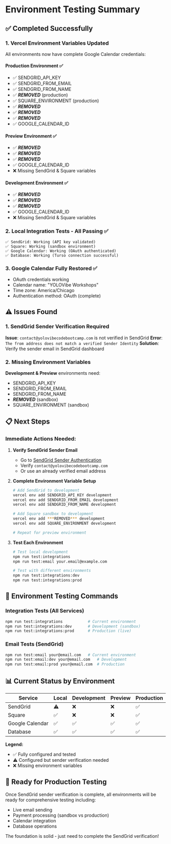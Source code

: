 # Environment Testing Summary

## ✅ Completed Successfully

### 1. **Vercel Environment Variables Updated**
All environments now have complete Google Calendar credentials:

#### Production Environment ✅
- ✅ SENDGRID_API_KEY
- ✅ SENDGRID_FROM_EMAIL  
- ✅ SENDGRID_FROM_NAME
- ✅ ***REMOVED*** (production)
- ✅ SQUARE_ENVIRONMENT (production)
- ✅ ***REMOVED***
- ✅ ***REMOVED***
- ✅ ***REMOVED***
- ✅ GOOGLE_CALENDAR_ID

#### Preview Environment ✅
- ✅ ***REMOVED***
- ✅ ***REMOVED***
- ✅ ***REMOVED***
- ✅ GOOGLE_CALENDAR_ID
- ❌ Missing SendGrid & Square variables

#### Development Environment ✅
- ✅ ***REMOVED***
- ✅ ***REMOVED***
- ✅ ***REMOVED***
- ✅ GOOGLE_CALENDAR_ID
- ❌ Missing SendGrid & Square variables

### 2. **Local Integration Tests - All Passing** ✅
```
✅ SendGrid: Working (API key validated)
✅ Square: Working (sandbox environment)  
✅ Google Calendar: Working (OAuth authenticated)
✅ Database: Working (Turso connection successful)
```

### 3. **Google Calendar Fully Restored** ✅
- OAuth credentials working
- Calendar name: "YOLOVibe Workshops"
- Time zone: America/Chicago
- Authentication method: OAuth (complete)

## ⚠️ Issues Found

### 1. **SendGrid Sender Verification Required**
**Issue**: `contact@yolovibecodebootcamp.com` is not verified in SendGrid
**Error**: `The from address does not match a verified Sender Identity`
**Solution**: Verify the sender email in SendGrid dashboard

### 2. **Missing Environment Variables**
**Development & Preview** environments need:
- SENDGRID_API_KEY
- SENDGRID_FROM_EMAIL  
- SENDGRID_FROM_NAME
- ***REMOVED*** (sandbox)
- SQUARE_ENVIRONMENT (sandbox)

## 📋 Next Steps

### Immediate Actions Needed:

1. **Verify SendGrid Sender Email**
   - Go to [SendGrid Sender Authentication](https://app.sendgrid.com/settings/sender_auth)
   - Verify `contact@yolovibecodebootcamp.com`
   - Or use an already verified email address

2. **Complete Environment Variable Setup**
   ```bash
   # Add SendGrid to development
   vercel env add SENDGRID_API_KEY development
   vercel env add SENDGRID_FROM_EMAIL development  
   vercel env add SENDGRID_FROM_NAME development
   
   # Add Square sandbox to development
   vercel env add ***REMOVED*** development
   vercel env add SQUARE_ENVIRONMENT development
   
   # Repeat for preview environment
   ```

3. **Test Each Environment**
   ```bash
   # Test local development
   npm run test:integrations
   npm run test:email your.email@example.com
   
   # Test with different environments
   npm run test:integrations:dev
   npm run test:integrations:prod
   ```

## 🎯 Environment Testing Commands

### Integration Tests (All Services)
```bash
npm run test:integrations           # Current environment
npm run test:integrations:dev       # Development (sandbox)
npm run test:integrations:prod      # Production (live)
```

### Email Tests (SendGrid)
```bash
npm run test:email your@email.com   # Current environment
npm run test:email:dev your@email.com   # Development
npm run test:email:prod your@email.com  # Production
```

## 📊 Current Status by Environment

| Service | Local | Development | Preview | Production |
|---------|-------|-------------|---------|------------|
| SendGrid | ⚠️ | ❌ | ❌ | ✅ |
| Square | ✅ | ❌ | ❌ | ✅ |
| Google Calendar | ✅ | ✅ | ✅ | ✅ |
| Database | ✅ | ✅ | ✅ | ✅ |

**Legend:**
- ✅ Fully configured and tested
- ⚠️ Configured but sender verification needed
- ❌ Missing environment variables

## 🚀 Ready for Production Testing

Once SendGrid sender verification is complete, all environments will be ready for comprehensive testing including:
- Live email sending
- Payment processing (sandbox vs production)
- Calendar integration
- Database operations

The foundation is solid - just need to complete the SendGrid verification!
